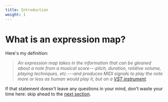 ```yaml
---
title: Introduction
weight: 1
---
```


# What is an expression map?

Here's my definition:

> _An expression map takes in the information that can be gleaned about a note from a musical score---pitch, duration,
relative volume, playing techniques, etc.---and produces MIDI signals to play the note more or less as
human would play it, but on a [VST instrument](https://en.wikipedia.org/wiki/Virtual_Studio_Technology)._

If that statement doesn't leave any questions in your mind, don't waste your time here:
skip ahead to the [next section](/docs/tool).
